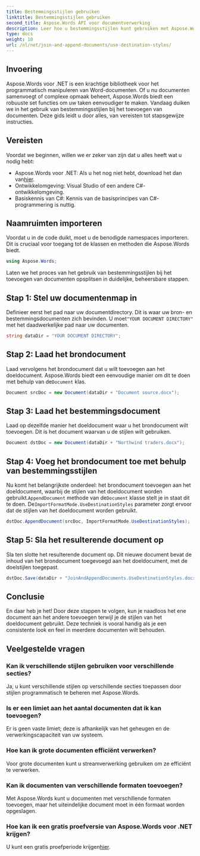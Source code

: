 ```yaml
---
title: Bestemmingsstijlen gebruiken
linktitle: Bestemmingsstijlen gebruiken
second_title: Aspose.Words API voor documentverwerking
description: Leer hoe u bestemmingsstijlen kunt gebruiken met Aspose.Words voor .NET om documenten naadloos toe te voegen en tegelijkertijd een consistente opmaak te behouden.
type: docs
weight: 10
url: /nl/net/join-and-append-documents/use-destination-styles/
---
```

## Invoering

Aspose.Words voor .NET is een krachtige bibliotheek voor het programmatisch manipuleren van Word-documenten. Of u nu documenten samenvoegt of complexe opmaak beheert, Aspose.Words biedt een robuuste set functies om uw taken eenvoudiger te maken. Vandaag duiken we in het gebruik van bestemmingsstijlen bij het toevoegen van documenten. Deze gids leidt u door alles, van vereisten tot stapsgewijze instructies.

## Vereisten

Voordat we beginnen, willen we er zeker van zijn dat u alles heeft wat u nodig hebt:

-  Aspose.Words voor .NET: Als u het nog niet hebt, download het dan van[hier](https://releases.aspose.com/words/net/).
- Ontwikkelomgeving: Visual Studio of een andere C#-ontwikkelomgeving.
- Basiskennis van C#: Kennis van de basisprincipes van C#-programmering is nuttig.

## Naamruimten importeren

Voordat u in de code duikt, moet u de benodigde namespaces importeren. Dit is cruciaal voor toegang tot de klassen en methoden die Aspose.Words biedt.

```csharp
using Aspose.Words;
```

Laten we het proces van het gebruik van bestemmingsstijlen bij het toevoegen van documenten opsplitsen in duidelijke, beheersbare stappen.

## Stap 1: Stel uw documentenmap in

 Definieer eerst het pad naar uw documentdirectory. Dit is waar uw bron- en bestemmingsdocumenten zich bevinden. U moet`"YOUR DOCUMENT DIRECTORY"` met het daadwerkelijke pad naar uw documenten.

```csharp
string dataDir = "YOUR DOCUMENT DIRECTORY";
```

## Stap 2: Laad het brondocument

Laad vervolgens het brondocument dat u wilt toevoegen aan het doeldocument. Aspose.Words biedt een eenvoudige manier om dit te doen met behulp van de`Document` klas.

```csharp
Document srcDoc = new Document(dataDir + "Document source.docx");
```

## Stap 3: Laad het bestemmingsdocument

Laad op dezelfde manier het doeldocument waar u het brondocument wilt toevoegen. Dit is het document waarvan u de stijlen wilt gebruiken.

```csharp
Document dstDoc = new Document(dataDir + "Northwind traders.docx");
```

## Stap 4: Voeg het brondocument toe met behulp van bestemmingsstijlen

 Nu komt het belangrijkste onderdeel: het brondocument toevoegen aan het doeldocument, waarbij de stijlen van het doeldocument worden gebruikt.`AppendDocument` methode van de`Document` klasse stelt je in staat dit te doen. De`ImportFormatMode.UseDestinationStyles` parameter zorgt ervoor dat de stijlen van het doeldocument worden gebruikt.

```csharp
dstDoc.AppendDocument(srcDoc, ImportFormatMode.UseDestinationStyles);
```

## Stap 5: Sla het resulterende document op

Sla ten slotte het resulterende document op. Dit nieuwe document bevat de inhoud van het brondocument toegevoegd aan het doeldocument, met de doelstijlen toegepast.

```csharp
dstDoc.Save(dataDir + "JoinAndAppendDocuments.UseDestinationStyles.docx");
```

## Conclusie

En daar heb je het! Door deze stappen te volgen, kun je naadloos het ene document aan het andere toevoegen terwijl je de stijlen van het doeldocument gebruikt. Deze techniek is vooral handig als je een consistente look en feel in meerdere documenten wilt behouden.

## Veelgestelde vragen

### Kan ik verschillende stijlen gebruiken voor verschillende secties?
Ja, u kunt verschillende stijlen op verschillende secties toepassen door stijlen programmatisch te beheren met Aspose.Words.

### Is er een limiet aan het aantal documenten dat ik kan toevoegen?
Er is geen vaste limiet; deze is afhankelijk van het geheugen en de verwerkingscapaciteit van uw systeem.

### Hoe kan ik grote documenten efficiënt verwerken?
Voor grote documenten kunt u streamverwerking gebruiken om ze efficiënt te verwerken.

### Kan ik documenten van verschillende formaten toevoegen?
Met Aspose.Words kunt u documenten met verschillende formaten toevoegen, maar het uiteindelijke document moet in één formaat worden opgeslagen.

### Hoe kan ik een gratis proefversie van Aspose.Words voor .NET krijgen?
 U kunt een gratis proefperiode krijgen[hier](https://releases.aspose.com/).